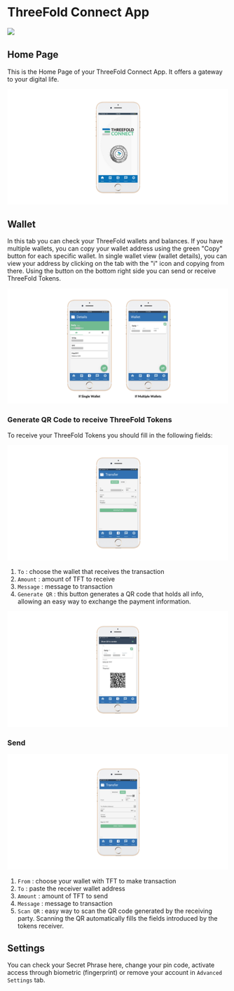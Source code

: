 <!--- original content: https://github.com/Threefoldfoundation/info_Threefold/tree/development/src/docs/token/apps_wallets --->
# ThreeFold Connect App

![](img/3bot_intro.png)

## Home Page

This is the Home Page of your ThreeFold Connect App. It offers a gateway to your digital life. 

![](img/tc_home_page.png)

## Wallet

In this tab you can check your ThreeFold wallets and balances. If you have multiple wallets, you can copy your wallet address using the green "Copy" button for each specific wallet. In single wallet view (wallet details), you can view your address by clicking on the tab with the "i" icon and copying from there. Using the button on the bottom right side you can send or receive ThreeFold Tokens.

![](img/tc_wallets.png )

### Generate QR Code to receive ThreeFold Tokens

To receive your ThreeFold Tokens you should fill in the following fields:

![](img/tc_receive.png)

1) `To` : choose the wallet that receives the transaction
2) `Amount` : amount of TFT to receive
3) `Message` : message to transaction
4) `Generate QR` : this button generates a QR code that holds all info, allowing an easy way to exchange the payment information. 

![](img/tc_receive_qr.png )

### Send

![](img/tc_send.png )

1) `From` : choose your wallet with TFT to make transaction
2) `To` : paste the receiver wallet address
3) `Amount` : amount of TFT to send
4) `Message` : message to transaction
5) `Scan QR` : easy way to scan the QR code generated by the receiving party. Scanning the QR automatically fills the fields introduced by the tokens receiver. 

## Settings
You can check your Secret Phrase here, change your pin code, activate access through biometric (fingerprint) or remove your account in `Advanced Settings` tab.

